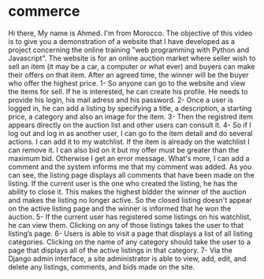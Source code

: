 # commerce
Hi there,
My name is Ahmed. I'm from Morocco.
The objective of this video is to give you a demonstration of a website that I have developed as a project concerning the online training "web programming with
Python and Javascript".
The website is for an online auction market where seller wish to sell an item (it may be a car, a computer or what ever) and buyers can make their offers on
that item. After an agreed time, the winner will be the buyer who offer the highest price.
1- So anyone can go to the website and view the items for sell. If he is interested, he can create his profile. He needs to provide his login, his mail adress and
his password.
2- Once a user is logged in, he can add a listing by specifying a title, a description, a starting price, a category and also an image for the item.
3- Then the registred item appears directly on the auction list and other users can consult it.
4- So if I log out and log in as another user, I can go to the item detail and do several actions. I can add it to my watchlist. If the item is already on the
watchlist I can remove it. I can also bid on it but my offer must be greater than the maximum bid. Otherwise I get an error message.
What's more, I can add a comment and the system informs me that my comment was added. As you can see, the listing page displays all comments that have been made
on the listing.
If the current user is the one who created the listing, he has the ability to close it. This makes the highest bidder the winner of the auction and makes the
listing no longer active. So the closed listing doesn't appear on the active listing page and the winner is informed that he won the auction.
5- If the current user has registered some listings on his watchlist, he can view them. Clicking on any of those listings takes the user to that listing’s page.
6- Users is able to visit a page that displays a list of all listing categories. Clicking on the name of any category should take the user to a page that displays all of the active listings in that category.
7- Via the Django admin interface, a site administrator is able to view, add, edit, and delete any
listings, comments, and bids made on the site.
